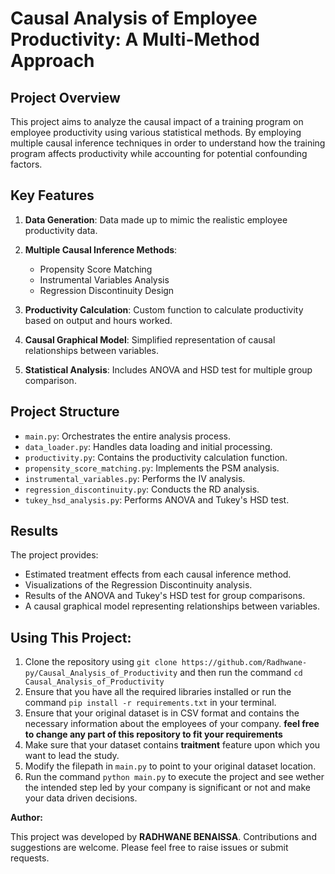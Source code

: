 # Causal Analysis of Employee Productivity: A Multi-Method Approach

## Project Overview

This project aims to analyze the causal impact of a training program on employee productivity using various statistical methods. By employing multiple causal inference techniques in order to understand how the training program affects productivity while accounting for potential confounding factors.

## Key Features

1. **Data Generation**: Data made up to mimic the realistic employee productivity data.

2. **Multiple Causal Inference Methods**:
   - Propensity Score Matching
   - Instrumental Variables Analysis
   - Regression Discontinuity Design

3. **Productivity Calculation**: Custom function to calculate productivity based on output and hours worked.

4. **Causal Graphical Model**: Simplified representation of causal relationships between variables.

5. **Statistical Analysis**: Includes ANOVA and HSD test for multiple group comparison.

## Project Structure

- `main.py`: Orchestrates the entire analysis process.
- `data_loader.py`: Handles data loading and initial processing.
- `productivity.py`: Contains the productivity calculation function.
- `propensity_score_matching.py`: Implements the PSM analysis.
- `instrumental_variables.py`: Performs the IV analysis.
- `regression_discontinuity.py`: Conducts the RD analysis.
- `tukey_hsd_analysis.py`: Performs ANOVA and Tukey's HSD test.


## Results

The project provides:
- Estimated treatment effects from each causal inference method.
- Visualizations of the Regression Discontinuity analysis.
- Results of the ANOVA and Tukey's HSD test for group comparisons.
- A causal graphical model representing relationships between variables.


## Using This Project:
1. Clone the repository using `git clone https://github.com/Radhwane-py/Causal_Analysis_of_Productivity` and then run the command `cd Causal_Analysis_of_Productivity`
2. Ensure that you have all the required libraries installed or run the command `pip install -r requirements.txt` in your terminal.
3. Ensure that your original dataset is in CSV format and contains the necessary information about the employees of your company. **feel free to change any part of this repository to fit your requirements**
4. Make sure that your dataset contains **traitment** feature upon which you want to lead the study.
5. Modify the filepath in `main.py` to point to your original dataset location.
6. Run the command `python main.py` to execute the project and see wether the intended step led by your company is significant or not and make your data driven decisions.


**Author:**

This project was developed by           **RADHWANE BENAISSA**.
Contributions and suggestions are welcome.
Please feel free to raise issues or submit requests.
